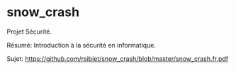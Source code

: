# snow_crash

Projet Sécurité.

Résumé: Introduction à la sécurité en informatique.

Sujet: https://github.com/rsibiet/snow_crash/blob/master/snow_crash.fr.pdf
